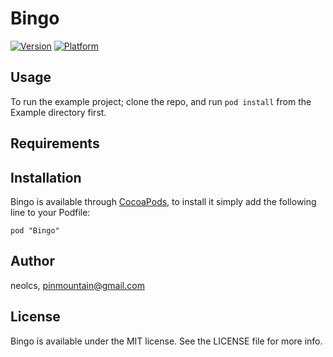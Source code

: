 # Bingo

[![Version](http://cocoapod-badges.herokuapp.com/v/Bingo/badge.png)](http://cocoadocs.org/docsets/Bingo)
[![Platform](http://cocoapod-badges.herokuapp.com/p/Bingo/badge.png)](http://cocoadocs.org/docsets/Bingo)

## Usage

To run the example project; clone the repo, and run `pod install` from the Example directory first.

## Requirements

## Installation

Bingo is available through [CocoaPods](http://cocoapods.org), to install
it simply add the following line to your Podfile:

    pod "Bingo"

## Author

neolcs, pinmountain@gmail.com

## License

Bingo is available under the MIT license. See the LICENSE file for more info.

